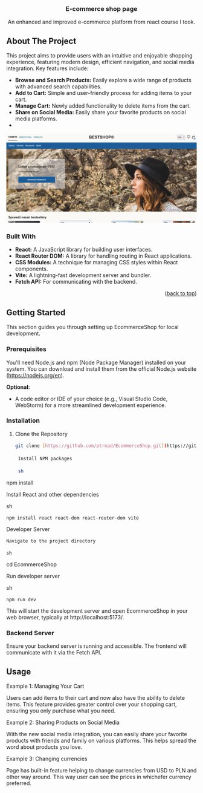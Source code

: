 <br />

<h3 align="center">E-commerce shop page</h3>

<p align="center">
  An enhanced and improved e-commerce platform from react course I took.
</p>

## About The Project

This project aims to provide users with an intuitive and enjoyable shopping experience, featuring modern design, efficient navigation, and social media integration. Key features include:

- **Browse and Search Products:** Easily explore a wide range of products with advanced search capabilities.
- **Add to Cart:** Simple and user-friendly process for adding items to your cart.
- **Manage Cart:** Newly added functionality to delete items from the cart.
- **Share on Social Media:** Easily share your favorite products on social media platforms.
- 
<div align="center">
  <img src="./images/screenshot.png" alt="EcommerceShop Screenshot" width="800px" height="auto" />
</div>

### Built With

- **React:** A JavaScript library for building user interfaces.
- **React Router DOM:** A library for handling routing in React applications.
- **CSS Modules:** A technique for managing CSS styles within React components.
- **Vite:** A lightning-fast development server and bundler.
- **Fetch API:** For communicating with the backend.

<p align="right">(<a href="#readme-top">back to top</a>)</p>

## Getting Started

This section guides you through setting up EcommerceShop for local development.

### Prerequisites

You'll need Node.js and npm (Node Package Manager) installed on your system. You can download and install them from the official Node.js website (https://nodejs.org/en).

**Optional:**

- A code editor or IDE of your choice (e.g., Visual Studio Code, WebStorm) for a more streamlined development experience.

### Installation

1. Clone the Repository

   ```bash
   git clone [https://github.com/ptrmad/EcommerceShop.git](https://github.com/ptrmad/EcommerceShop.git)

    Install NPM packages

    sh
   ```

npm install

Install React and other dependencies

sh

    npm install react react-dom react-router-dom vite

Developer Server

    Navigate to the project directory

    sh

cd EcommerceShop

Run developer server

sh

    npm run dev

This will start the development server and open EcommerceShop in your web browser, typically at http://localhost:5173/.

### Backend Server

Ensure your backend server is running and accessible. The frontend will communicate with it via the Fetch API.

## Usage

Example 1: Managing Your Cart

Users can add items to their cart and now also have the ability to delete items. This feature provides greater control over your shopping cart, ensuring you only purchase what you need.

Example 2: Sharing Products on Social Media

With the new social media integration, you can easily share your favorite products with friends and family on various platforms. This helps spread the word about products you love.

Example 3: Changing currencies

Page has built-in feature helping to change currencies from USD to PLN and other way around. This way user can see the prices in whichefer currency preferred.
